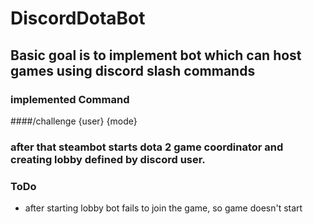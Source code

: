 # DiscordDotaBot

## Basic goal is to implement bot which can host games using discord slash commands

### implemented Command
####/challenge {user} {mode}

### after that steambot starts dota 2 game coordinator and creating lobby defined by discord user.

### ToDo
- after starting lobby bot fails to join the game, so game doesn't start
